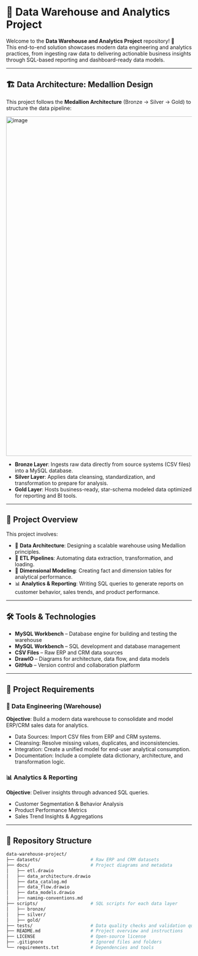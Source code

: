 # 🧱 Data Warehouse and Analytics Project

Welcome to the **Data Warehouse and Analytics Project** repository! 🚀  
This end-to-end solution showcases modern data engineering and analytics practices, from ingesting raw data to delivering actionable business insights through SQL-based reporting and dashboard-ready data models.

---

## 🏗️ Data Architecture: Medallion Design

This project follows the **Medallion Architecture** (Bronze → Silver → Gold) to structure the data pipeline:

<img width="920" alt="image" src="https://github.com/user-attachments/assets/a272f260-8b4b-43f2-b7f6-77d5376f7f7c" />

- **Bronze Layer**: Ingests raw data directly from source systems (CSV files) into a MySQL database.
- **Silver Layer**: Applies data cleansing, standardization, and transformation to prepare for analysis.
- **Gold Layer**: Hosts business-ready, star-schema modeled data optimized for reporting and BI tools.

---

## 📖 Project Overview

This project involves:

- 🧱 **Data Architecture**: Designing a scalable warehouse using Medallion principles.
- 🔄 **ETL Pipelines**: Automating data extraction, transformation, and loading.
- 🧮 **Dimensional Modeling**: Creating fact and dimension tables for analytical performance.
- 📊 **Analytics & Reporting**: Writing SQL queries to generate reports on customer behavior, sales trends, and product performance.

---

## 🛠️ Tools & Technologies

- **MySQL Workbench** – Database engine for building and testing the warehouse  
- **MySQL Workbench** – SQL development and database management  
- **CSV Files** – Raw ERP and CRM data sources  
- **DrawIO** – Diagrams for architecture, data flow, and data models  
- **GitHub** – Version control and collaboration platform  

---

## 🚀 Project Requirements

### 💾 Data Engineering (Warehouse)

**Objective**: Build a modern data warehouse to consolidate and model ERP/CRM sales data for analytics.

- Data Sources: Import CSV files from ERP and CRM systems.
- Cleansing: Resolve missing values, duplicates, and inconsistencies.
- Integration: Create a unified model for end-user analytical consumption.
- Documentation: Include a complete data dictionary, architecture, and transformation logic.

### 📊 Analytics & Reporting

**Objective**: Deliver insights through advanced SQL queries.

- Customer Segmentation & Behavior Analysis
- Product Performance Metrics
- Sales Trend Insights & Aggregations

---

## 📂 Repository Structure

```bash
data-warehouse-project/
├── datasets/                   # Raw ERP and CRM datasets
├── docs/                       # Project diagrams and metadata
│   ├── etl.drawio
│   ├── data_architecture.drawio
│   ├── data_catalog.md
│   ├── data_flow.drawio
│   ├── data_models.drawio
│   ├── naming-conventions.md
├── scripts/                    # SQL scripts for each data layer
│   ├── bronze/
│   ├── silver/
│   ├── gold/
├── tests/                      # Data quality checks and validation queries
├── README.md                   # Project overview and instructions
├── LICENSE                     # Open-source license
├── .gitignore                  # Ignored files and folders
└── requirements.txt            # Dependencies and tools
